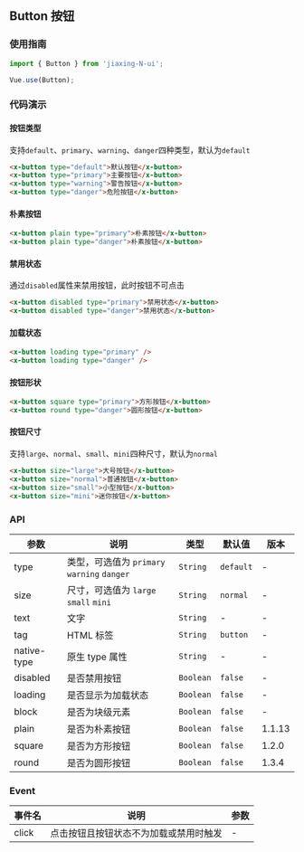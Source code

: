 ## Button 按钮

### 使用指南
``` javascript
import { Button } from 'jiaxing-N-ui';

Vue.use(Button);
```

### 代码演示

#### 按钮类型
支持`default`、`primary`、`warning`、`danger`四种类型，默认为`default`

```html
<x-button type="default">默认按钮</x-button>
<x-button type="primary">主要按钮</x-button>
<x-button type="warning">警告按钮</x-button>
<x-button type="danger">危险按钮</x-button>
```

#### 朴素按钮

```html
<x-button plain type="primary">朴素按钮</x-button>
<x-button plain type="danger">朴素按钮</x-button>
```

#### 禁用状态

通过`disabled`属性来禁用按钮，此时按钮不可点击

```html
<x-button disabled type="primary">禁用状态</x-button>
<x-button disabled type="danger">禁用状态</x-button>
```

#### 加载状态

```html 
<x-button loading type="primary" />
<x-button loading type="danger" />
```

#### 按钮形状

```html 
<x-button square type="primary">方形按钮</x-button>
<x-button round type="danger">圆形按钮</x-button>
```

#### 按钮尺寸
支持`large`、`normal`、`small`、`mini`四种尺寸，默认为`normal`

```html 
<x-button size="large">大号按钮</x-button>
<x-button size="normal">普通按钮</x-button>
<x-button size="small">小型按钮</x-button>
<x-button size="mini">迷你按钮</x-button>
```


### API

| 参数 | 说明 | 类型 | 默认值 | 版本 |
|------|------|------|------|------|
| type | 类型，可选值为 `primary` `warning` `danger` | `String` | `default` | - |
| size | 尺寸，可选值为 `large` `small` `mini` | `String` | `normal` | - |
| text | 文字 | `String` | - | - |
| tag | HTML 标签 | `String` | `button` | - |
| native-type | 原生 type 属性 | `String` | - | - |
| disabled | 是否禁用按钮 | `Boolean` | `false` | - |
| loading | 是否显示为加载状态 | `Boolean` | `false` | - |
| block | 是否为块级元素 | `Boolean` | `false` | - |
| plain | 是否为朴素按钮 | `Boolean` | `false` | 1.1.13 |
| square | 是否为方形按钮 | `Boolean` | `false` | 1.2.0 |
| round | 是否为圆形按钮 | `Boolean` | `false` | 1.3.4 |

### Event

| 事件名 | 说明 | 参数 |
|------|------|------|
| click | 点击按钮且按钮状态不为加载或禁用时触发 | - |
